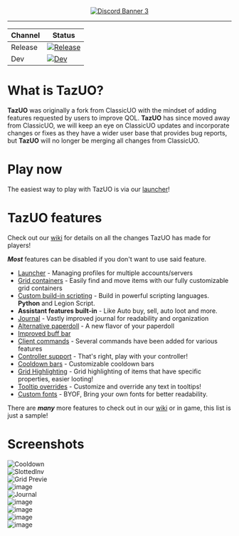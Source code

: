 <p align="center"><a href="https://discord.gg/QvqzkB95G4"><img src="https://discord.com/api/guilds/1344851225538986064/widget.png?style=banner3" alt="Discord Banner 3"/></a></p>

***


| Channel | Status                                                                                                                                                                     |
| --- |----------------------------------------------------------------------------------------------------------------------------------------------------------------------------|
| Release | [![Release](https://github.com/PlayTazUO/TazUO/actions/workflows/build-test.yml/badge.svg?branch=main)](https://github.com/PlayTazUO/TazUO/actions/workflows/build-test.yml) |
| Dev | [![Dev](https://github.com/PlayTazUO/TazUO/actions/workflows/build-test.yml/badge.svg?branch=dev)](https://github.com/PlayTazUO/TazUO/actions/workflows/build-test.yml)        |


# What is TazUO?
**TazUO** was originally a fork from ClassicUO with the mindset of adding features requested by users to improve QOL. **TazUO** has since moved away from ClassicUO, we will keep an eye on ClassicUO updates and incorporate changes or fixes as they have a wider user base that provides bug reports, but **TazUO** will no longer be merging all changes from ClassicUO.

# Play now
The easiest way to play with TazUO is via our [launcher](https://github.com/PlayTazUO/TUO-Launcher/releases/latest)!

# TazUO features
Check out our [wiki](../../wiki) for details on all the changes TazUO has made for players!  

***Most*** features can be disabled if you don't want to use said feature.  

- [Launcher](../../wiki/TazUO.Updater-Launcher) - Managing profiles for multiple accounts/servers
- [Grid containers](../../wiki/TazUO.Grid-Containers) - Easily find and move items with our fully customizable grid containers
- [Custom build-in scripting](../../wiki/TazUO.Legion-Scripting) - Build in powerful scripting languages. **Python** and Legion Script.
- **Assistant features built-in** - Like Auto buy, sell, auto loot and more.
- [Journal](../../wiki/TazUO.Journal) - Vastly improved journal for readability and organization
- [Alternative paperdoll](../../wiki/TazUO.Alternate-Paperdoll) - A new flavor of your paperdoll
- [Improved buff bar](../../wiki/TazUO.Buff-Bars)
- [Client commands](../../wiki/TazUO.Commands) - Several commands have been added for various features
- [Controller support](../../wiki/TazUO.Controller-Support) - That's right, play with your controller!
- [Cooldown bars](../../wiki/TazUO.Cooldown-bars) - Customizable cooldown bars
- [Grid Highlighting](../../wiki/TazUO.Grid-highlighting-based-on-item-properties) - Grid highlighting of items that have specific properties, easier looting!
- [Tooltip overrides](../../wiki/TazUO.Tooltip-Override) - Customize and override any text in tooltips!
- [Custom fonts](../../wiki/TazUO.TTF-Fonts) - BYOF, Bring your own fonts for better readability.

There are ***many*** more features to check out in our [wiki](../../wiki) or in game, this list is just a sample!


# Screenshots
![Cooldown](https://user-images.githubusercontent.com/3859393/227056224-ef1c6958-fff5-4698-a21a-c63c5814877c.gif)  
![SlottedInv](https://user-images.githubusercontent.com/3859393/226514464-32919a68-ebad-4ec0-8bcf-8614a5055f7d.gif)  
![Grid Previe](https://user-images.githubusercontent.com/3859393/222873187-c88ad321-8b19-4cfd-9617-7e23b2443b6a.gif)  
![image](https://user-images.githubusercontent.com/3859393/222975241-319e5fa6-2c1e-441d-97e6-b04a5e1f6f3b.png)  
![Journal](https://user-images.githubusercontent.com/3859393/222942915-e31d26aa-e9a7-41df-9c99-570bcc00d1fb.gif)  
![image](https://user-images.githubusercontent.com/3859393/225168130-5ce83950-853d-43ce-9583-65ec4b0ae9d6.png)  
![image](https://user-images.githubusercontent.com/3859393/225307385-c8e8014f-9b84-4fe4-a2cd-f33fbeee9563.png)  
![image](https://user-images.githubusercontent.com/3859393/226114408-28c6556d-6ba8-43c7-bf1a-079342aaeacd.png)  
![image](https://user-images.githubusercontent.com/3859393/226114417-e68b1653-f719-49b3-b799-0beb07e0a211.png)  
